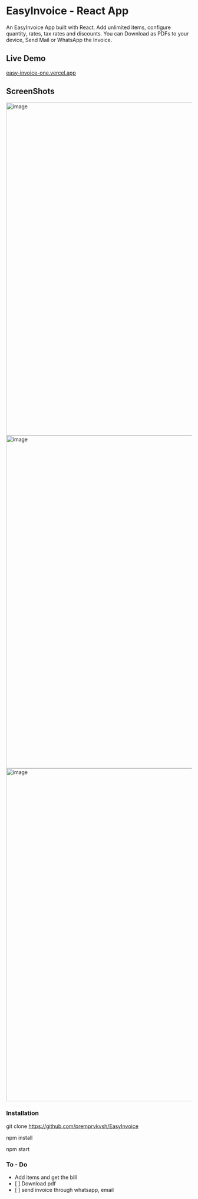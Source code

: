 # EasyInvoice - React App

An EasyInvoice App built with React. Add unlimited items, configure quantity, rates, tax rates and discounts.
You can Download as PDFs to your device, Send Mail or WhatsApp the Invoice.

## Live Demo

[easy-invoice-one.vercel.app](https://easy-invoice-one.vercel.app)

## ScreenShots

<img width="900" alt="image" src="https://github.com/user-attachments/assets/6d314060-1edc-489b-9dfe-b6f5f390ebff">

<img width="900" alt="image" src="https://github.com/user-attachments/assets/323604a6-6350-4f8b-b397-aefb701309a4">

<img width="900" alt="image" src="https://github.com/user-attachments/assets/93e8d5e0-47f6-4b4c-b8ff-eff5afe52a48">


### Installation

git clone https://github.com/premprvkvsh/EasyInvoice

npm install

npm start


### To - Do

<ul>
<li> Add items and get the bill</li>
  <li>[ ] Download pdf</li>
  <li>[ ]  send invoice through whatsapp, email</li>
</ul>
